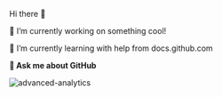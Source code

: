 Hi there 👋

🔭 I’m currently working on something cool!

🌱 I’m currently learning with help from docs.github.com

**💬 Ask me about GitHub**


![advanced-analytics](https://user-images.githubusercontent.com/80346370/124309318-2c49c780-db88-11eb-9fab-7114764f462f.gif)






<!--
**vaibhavkarad/vaibhavkarad** is a ✨ _special_ ✨ repository because its `README.md` (this file) appears on your GitHub profile.

Here are some ideas to get you started:

- 🔭 I’m currently working on ...
- 🌱 I’m currently learning ...
- 👯 I’m looking to collaborate on ...
- 🤔 I’m looking for help with ...
- 💬 Ask me about ...
- 📫 How to reach me: ...
- 😄 Pronouns: ...
- ⚡ Fun fact: ...
-->
